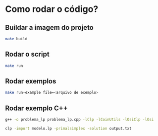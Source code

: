 # Como rodar o código?

## Buildar a imagem do projeto

```bash
make build
```

## Rodar o script

```bash
make run
```

## Rodar exemplos

```bash
make run-example file=<arquivo de exemplo>
```

## Rodar exemplo C++

```bash
g++ -o problema_lp problema_lp.cpp -lClp -lCoinUtils -lOsiClp -lOsi

clp -import modelo.lp -primalsimplex -solution output.txt
```

